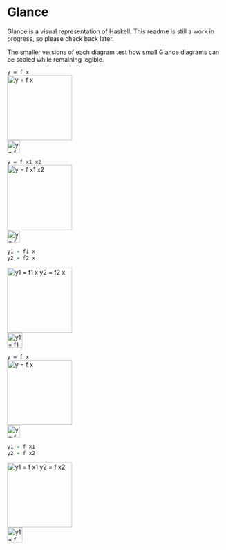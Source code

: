 # Glance
Glance is a visual representation of Haskell. This readme is still a work in progress, so please check back later.

The smaller versions of each diagram test how small Glance diagrams can be scaled while remaining legible.

`y = f x`  
<img src="https://drive.google.com/uc?id=0B5oSHihWzYMIU0Nhbi03UmZnMnM" alt="y = f x" height="150"/>  
<img src="https://drive.google.com/uc?id=0B5oSHihWzYMIU0Nhbi03UmZnMnM" alt="y = f x" height="29"/>

`y = f x1 x2`  
<img src="https://drive.google.com/uc?id=0B5oSHihWzYMIREcxOFlic3ltTjg" alt="y = f x1 x2" height="150"/>  
<img src="https://drive.google.com/uc?id=0B5oSHihWzYMIREcxOFlic3ltTjg" alt="y = f x1 x2" height="29"/>

```Haskell
y1 = f1 x
y2 = f2 x
```  
<img src="https://drive.google.com/uc?id=0B5oSHihWzYMIZkZiOS05Q2NTN1U" alt="y1 = f1 x
y2 = f2 x" height="150"/>  
<img src="https://drive.google.com/uc?id=0B5oSHihWzYMIZkZiOS05Q2NTN1U" alt="y1 = f1 x
y2 = f2 x" height="35"/>

`y = f x`  
<img src="https://drive.google.com/uc?id=0B5oSHihWzYMIYkZDcWkwcmZWOW8" alt="y = f x" height="150"/>  
<img src="https://drive.google.com/uc?id=0B5oSHihWzYMIYkZDcWkwcmZWOW8" alt="y = f x" height="29"/>

```Haskell
y1 = f x1
y2 = f x2
```
<img src="https://drive.google.com/uc?id=0B5oSHihWzYMIT3VXcUw0cXZFRGs" alt="y1 = f x1
y2 = f x2" height="150"/>  
<img src="https://drive.google.com/uc?id=0B5oSHihWzYMIT3VXcUw0cXZFRGs" alt="y1 = f x1
y2 = f x2" height="35"/>
